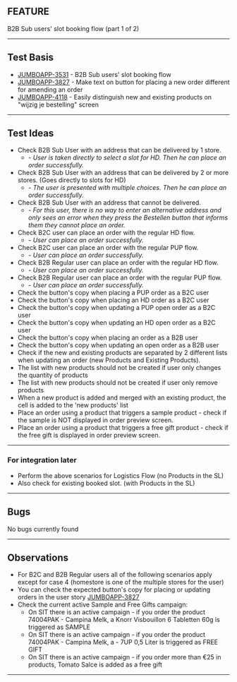## FEATURE
B2B Sub users' slot booking flow (part 1 of 2)

***
## Test Basis
* [JUMBOAPP-3531](https://icemobile.atlassian.net/browse/JUMBOAPP-3531) - B2B Sub users' slot booking flow
* [JUMBOAPP-3827](https://icemobile.atlassian.net/browse/JUMBOAPP-3827) - Make text on button for placing a new order different for amending an order
* [JUMBOAPP-4118](https://icemobile.atlassian.net/browse/JUMBOAPP-4118) - Easily distinguish new and existing products on "wijzig je bestelling" screen
***

## Test Ideas
* Check B2B Sub User with an address that can be delivered by 1 store.
  * *- User is taken directly to select a slot for HD. Then he can place an order successfully.*
* Check B2B Sub User with an address that can be delivered by 2 or more stores. (Goes directly to slots for HD) 
  * *- The user is presented with multiple choices. Then he can place an order successfully.*
* Check B2B Sub User with an address that cannot be delivered. 
  * *- For this user, there is no way to enter an alternative address and only sees an error when they press the Bestellen button that informs them they cannot place an order.*
* Check B2C user can place an order with the regular HD flow. 
  * *- User can place an order successfully.*
* Check B2C user can place an order with the regular PUP flow. 
  * *- User can place an order successfully.*
* Check B2B Regular user can place an order with the regular HD flow.
  * *- User can place an order successfully.*
* Check B2B Regular user can place an order with the regular PUP flow.
  * *- User can place an order successfully.*
* Check the button's copy when placing a PUP order as a B2C user
* Check the button's copy when placing an HD order as a B2C user
* Check the button's copy when updating a PUP open order as a B2C user
* Check the button's copy when updating an HD open order as a B2C user
* Check the button's copy when placing an order as a B2B user
* Check the button's copy when updating an open order as a B2B user
* Check if the new and existing products are separated by 2 different lists when updating an order (new Products and Existing Products). 
* The list with new products should not be created if user only changes the quantity of products 
* The list with new products should not be created if user only remove products 
* When a new product is added and merged with an existing product, the cell is added to the 'new products' list
* Place an order using a product that triggers a sample product - check if the sample is NOT displayed in order preview screen. 
* Place an order using a product that triggers a free gift product - check if the free gift is displayed in order preview screen.

***

### For integration later

* Perform the above scenarios for Logistics Flow (no Products in the SL) 
* Also check for existing booked slot. (with Products in the SL) 

***

## Bugs
No bugs currently found

***

## Observations
* For B2C and B2B Regular users all of the following scenarios apply except for case 4 (homestore is one of the multiple stores for the user)
* You can check the expected button's copy for placing or updating orders in the user story  [JUMBOAPP-3827](https://icemobile.atlassian.net/browse/JUMBOAPP-3827)
* Check the current active Sample and Free Gifts campaign:
	* On SIT there is an active campaign - if you order the product 74004PAK - Campina Melk, a Knorr Visbouillon 6 Tabletten 60g is triggered as SAMPLE 
	* On SIT there is an active campaign - if you order the product 74004PAK - Campina Melk, a - 7UP 0,5 Liter is triggered as FREE GIFT 
	* On SIT there is an active campaign - if you order more than €25 in products, Tomato Salce is added as a free gift
***	